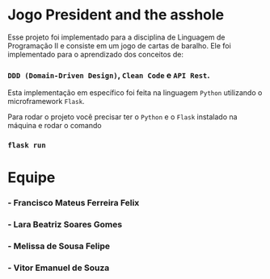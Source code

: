 # Jogo President and the asshole

Esse projeto foi implementado para a disciplina de Linguagem de Programação II e consiste em um jogo de cartas de baralho. 
Ele foi implementado para o aprendizado dos conceitos de:

### `DDD (Domain-Driven Design)`, `Clean Code` e `API Rest`.

Esta implementação em específico foi feita na linguagem `Python` utilizando o microframework `Flask`.

Para rodar o projeto você precisar ter o `Python` e o `Flask` instalado na máquina e rodar o comando

### `flask run`

# Equipe

### - Francisco Mateus Ferreira Felix
### - Lara Beatriz Soares Gomes
### - Melissa de Sousa Felipe
### - Vitor Emanuel de Souza